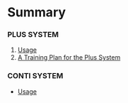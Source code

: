 
# Summary

### 

### PLUS SYSTEM

1. [Usage](plus-system/p1.md)
2. [A Training Plan for the Plus System](plus-system/p2.md)

### CONTI SYSTEM

* [Usage](plus-system/guide.md)